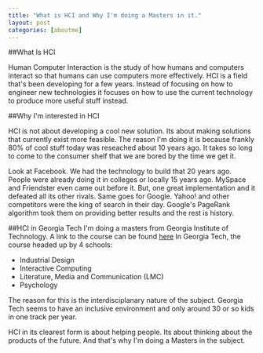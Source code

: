 ```yaml
---
title: "What is HCI and Why I'm doing a Masters in it."
layout: post
categories: [aboutme]
---
```



##What Is HCI

Human Computer Interaction is the study of how humans and computers interact so that humans can use computers more effectively. HCI is a field that's been developing for a few years. Instead of focusing on how to engineer new technologies it focuses on how to use the current technology to produce more useful stuff instead. 


##Why I'm interested in HCI

HCI is not about developing a cool new solution. Its about making solutions that currently exist more feasible. The reason I'm doing it is because frankly 80% of cool stuff today was reseached about 10 years ago. It takes so long to come to the consumer shelf that we are bored by the time we get it.

Look at Facebook. We had the technology to build that 20 years ago. People were already doing it in colleges or locally 15 years ago. MySpace and Friendster even came out before it. But, one great implementation and it defeated all its other rivals. Same goes for Google. Yahoo! and other competitors were the king of search in their day. Google's PageRank algorithm took them on providing better results and the rest is history.


##HCI in Georgia Tech
I'm doing a masters from Georgia Institute of Technology. A link to the course can be found [here](http://mshci.gatech.edu/)
In Georgia Tech, the course headed up by 4 schools:

* Industrial Design
* Interactive Computing
* Literature, Media and Communication (LMC)
* Psychology

The reason for this is the interdisciplanary nature of the subject. Georgia Tech seems to have an inclusive environment and only around 30 or so kids in one track per year. 

HCI in its clearest form is about helping people. Its about thinking about the products of the future. And that's why I'm doing a Masters in the subject.